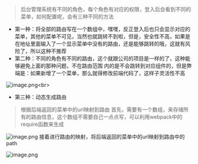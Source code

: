 > 后台管理系统有不同的角色，每个角色有对应的权限，登入后会看到不同的菜单，如何配置呢，会有三种不同的方法


- 第一种：将全部的路由写在一个数组中，嘿嘿，反正登入后也只会显示对应的菜单，其他的菜单不可见，当然也就跳转不到啦，但是，安全性不高，如果是在地址里面输入了一个显示菜单中没有的路由，还是能够跳转的哦，这就有风险了，所以这种不推荐
- 第二种：不同的角色有不同的路由，这个就跟公司的项目是一样的了，这种能够避免上面的那种问题，不在路由范围 内的是不会跳转到对应组件的，但是弊端是：如果新增了一个菜单，那么就得修改前端代码了，这样子灵活性不高


![image.png](https://p1-juejin.byteimg.com/tos-cn-i-k3u1fbpfcp/4fef68ab84844d33b46279c8f3dda1b6~tplv-k3u1fbpfcp-watermark.image?)<br>
- 第三种：动态生成路由
> 根据后端返回的菜单中的url映射到路由
> 首先，需要有一个数组，来存储所有的路由信息，这个数组不需要自己一点点写，可以利用webpack中的require函数来生成

![image.png](https://p6-juejin.byteimg.com/tos-cn-i-k3u1fbpfcp/738af912d97747cf8611b5f96ea6787e~tplv-k3u1fbpfcp-watermark.image?)
接着进行路由的映射，将后端返回的菜单中的url映射到路由中的path



![image.png](https://p3-juejin.byteimg.com/tos-cn-i-k3u1fbpfcp/f6e1b1db39ea416fb5b97b00c5f024b7~tplv-k3u1fbpfcp-watermark.image?)